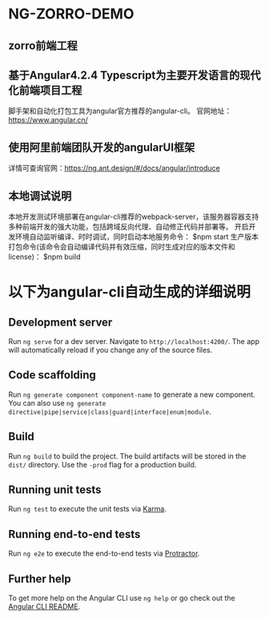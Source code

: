 # NG-ZORRO-DEMO
## zorro前端工程

## 基于Angular4.2.4 Typescript为主要开发语言的现代化前端项目工程
脚手架和自动化打包工具为angular官方推荐的angular-cli。
官网地址：https://www.angular.cn/

## 使用阿里前端团队开发的angularUI框架
详情可查询官网：https://ng.ant.design/#/docs/angular/introduce

## 本地调试说明
本地开发测试环境部署在angular-cli推荐的webpack-server，该服务器容器支持多种前端开发的强大功能，包括跨域反向代理、自动修正代码并部署等。
开启开发环境自动监听编译、时时调试，同时启动本地服务命令：
$npm start
生产版本打包命令(该命令会自动编译代码并有效压缩，同时生成对应的版本文件和license)：
$npm build

# 以下为angular-cli自动生成的详细说明
## Development server

Run `ng serve` for a dev server. Navigate to `http://localhost:4200/`. The app will automatically reload if you change any of the source files.

## Code scaffolding

Run `ng generate component component-name` to generate a new component. You can also use `ng generate directive|pipe|service|class|guard|interface|enum|module`.

## Build

Run `ng build` to build the project. The build artifacts will be stored in the `dist/` directory. Use the `-prod` flag for a production build.

## Running unit tests

Run `ng test` to execute the unit tests via [Karma](https://karma-runner.github.io).

## Running end-to-end tests

Run `ng e2e` to execute the end-to-end tests via [Protractor](http://www.protractortest.org/).

## Further help

To get more help on the Angular CLI use `ng help` or go check out the [Angular CLI README](https://github.com/angular/angular-cli/blob/master/README.md).
